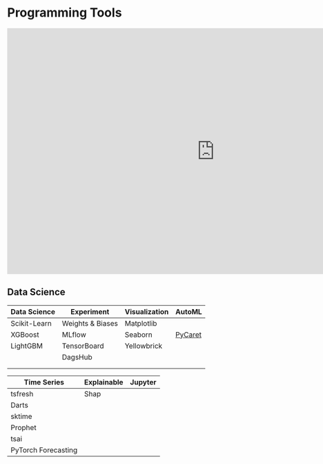 Programming Tools
===

<iframe src="https://docs.google.com/presentation/d/e/2PACX-1vTtMY3U-WdhTIQU8NP2dS3Prkk294HIns4sFuvA7zCAevOvgp4He713DGSLnk6j2v3J0lGrBb9l9HR-/embed?start=false&loop=false&delayms=3000" frameborder="0" width="960" height="569" allowfullscreen="true" mozallowfullscreen="true" webkitallowfullscreen="true"></iframe>

Data Science
---


| Data Science | Experiment       | Visualization | AutoML                          |
| ------------ | ---------------- | ------------- | ------------------------------- |
| Scikit-Learn | Weights & Biases | Matplotlib    |                                 |
| XGBoost      | MLflow           | Seaborn       | [PyCaret](ds/automl.md#pycaret) |
| LightGBM     | TensorBoard      | Yellowbrick   |                                 |
|              | DagsHub          |               |                                 |
|              |                  |               |                                 |
|              |                  |               |                                 |

| Time Series         | Explainable | Jupyter |
| ------------------- | ----------- | ------- |
| tsfresh             | Shap        |         |
| Darts               |             |         |
| sktime              |             |         |
| Prophet             |             |         |
| tsai                |             |         |
| PyTorch Forecasting |             |         |

